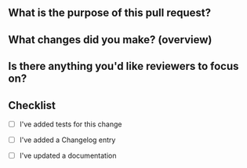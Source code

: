 <!--
  First of all, thanks for contributing!

  If it's a typo fix or minor documentation update feel free to skip the rest of this template!
-->

## What is the purpose of this pull request?

<!--
  If it's a bug fix, then link it to the issue, for example:

  Fixes #xxx
-->

## What changes did you make? (overview)

## Is there anything you'd like reviewers to focus on?

## Checklist

- [ ] I've added tests for this change
- [ ] I've added a Changelog entry
- [ ] I've updated a documentation

